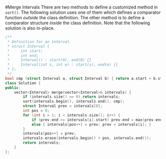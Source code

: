 #Merge Intervals
There are two methods to define a customized method in `sort()`. The following solution uses one of them which defines a comparator function *outside* the class definition. The other method is to define a comparator structure *inside* the class definition. Note that the following solution is also in-place.
```C++
/**
 * Definition for an interval.
 * struct Interval {
 *     int start;
 *     int end;
 *     Interval() : start(0), end(0) {}
 *     Interval(int s, int e) : start(s), end(e) {}
 * };
 */
bool cmp (struct Interval a, struct Interval b) { return a.start < b.start; }
class Solution {
public:
    vector<Interval> merge(vector<Interval>& intervals) {
        if (intervals.size() == 0) return intervals;
        sort(intervals.begin(), intervals.end(), cmp);
        struct Interval prev = intervals[0];
        int pos = 0;
        for (int i = 1; i < intervals.size(); i++) {
            if (prev.end >= intervals[i].start) prev.end = max(prev.end, intervals[i].end);
            else { intervals[pos++] = prev; prev = intervals[i]; }
        }
        intervals[pos++] = prev;
        intervals.erase(intervals.begin() + pos, intervals.end());
        return intervals;
    }
};
```
